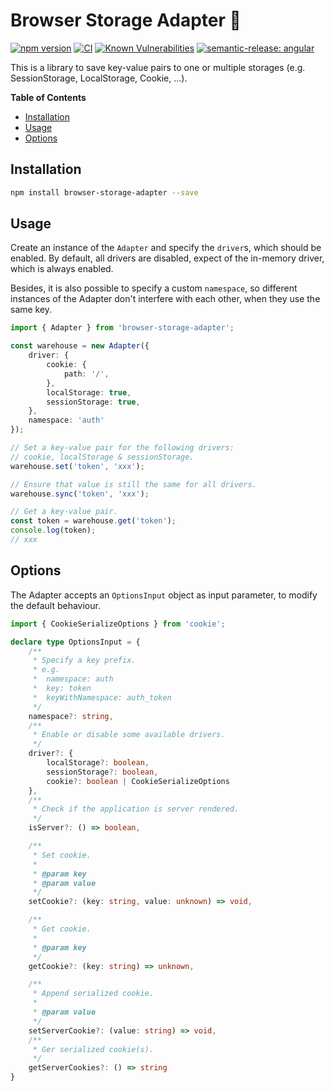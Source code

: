 # Browser Storage Adapter 💾

[![npm version](https://badge.fury.io/js/browser-storage-adapter.svg)](https://badge.fury.io/js/browser-storage-adapter)
[![CI](https://github.com/tada5hi/browser-storage-adapter/actions/workflows/main.yml/badge.svg)](https://github.com/tada5hi/browser-storage-adapter/actions/workflows/main.yml)
[![Known Vulnerabilities](https://snyk.io/test/github/Tada5hi/browser-storage-adapter/badge.svg?targetFile=package.json)](https://snyk.io/test/github/Tada5hi/browser-storage-adapter?targetFile=package.json)
[![semantic-release: angular](https://img.shields.io/badge/semantic--release-angular-e10079?logo=semantic-release)](https://github.com/semantic-release/semantic-release)


This is a library to save key-value pairs to one or multiple storages (e.g. SessionStorage, LocalStorage, Cookie, ...).

**Table of Contents**

- [Installation](#installation)
- [Usage](#usage)
- [Options](#options)

## Installation

```bash
npm install browser-storage-adapter --save
```

## Usage

Create an instance of the `Adapter` and specify the `driver`s,
which should be enabled. By default, all drivers are disabled, expect of the in-memory driver, which is always enabled.

Besides, it is also possible to specify a custom `namespace`, so different instances of the Adapter don't interfere with each other, when they use the same key.

```typescript
import { Adapter } from 'browser-storage-adapter';

const warehouse = new Adapter({
    driver: {
        cookie: {
            path: '/',
        },
        localStorage: true,
        sessionStorage: true,
    },
    namespace: 'auth'
});

// Set a key-value pair for the following drivers:
// cookie, localStorage & sessionStorage.
warehouse.set('token', 'xxx');

// Ensure that value is still the same for all drivers.
warehouse.sync('token', 'xxx');

// Get a key-value pair.
const token = warehouse.get('token');
console.log(token);
// xxx
```

## Options

The Adapter accepts an `OptionsInput` object as input parameter, to modify the default behaviour.

````typescript
import { CookieSerializeOptions } from 'cookie';

declare type OptionsInput = {
    /**
     * Specify a key prefix.
     * e.g.
     *  namespace: auth
     *  key: token
     *  keyWithNamespace: auth_token
     */
    namespace?: string,
    /**
     * Enable or disable some available drivers.
     */
    driver?: {
        localStorage?: boolean,
        sessionStorage?: boolean,
        cookie?: boolean | CookieSerializeOptions
    },
    /**
     * Check if the application is server rendered.
     */
    isServer?: () => boolean,

    /**
     * Set cookie.
     *
     * @param key
     * @param value
     */
    setCookie?: (key: string, value: unknown) => void,

    /**
     * Get cookie.
     *
     * @param key
     */
    getCookie?: (key: string) => unknown,

    /**
     * Append serialized cookie.
     *
     * @param value
     */
    setServerCookie?: (value: string) => void,
    /**
     * Ger serialized cookie(s).
     */
    getServerCookies?: () => string
}
````
